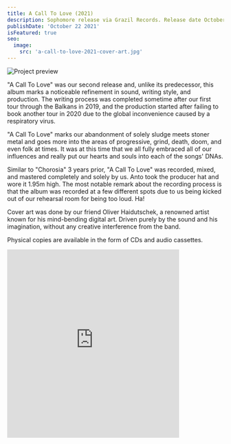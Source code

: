 ```yaml
---
title: A Call To Love (2021)
description: Sophomore release via Grazil Records. Release date October 22nd, 2021.
publishDate: 'October 22 2021'
isFeatured: true
seo:
  image:
    src: 'a-call-to-love-2021-cover-art.jpg'
---
```


![Project preview](/a-call-to-love-2021-cover-art.jpg)

"A Call To Love" was our second release and, unlike its predecessor, this album marks a noticeable refinement in sound, writing style, and production. The writing process was completed sometime after our first tour through the Balkans in 2019, and the production started after failing to book another tour in 2020 due to the global inconvenience caused by a respiratory virus.

"A Call To Love" marks our abandonment of solely sludge meets stoner metal and goes more into the areas of progressive, grind, death, doom, and even folk at times. It was at this time that we all fully embraced all of our influences and really put our hearts and souls into each of the songs' DNAs.

Similar to "Chorosia" 3 years prior, "A Call To Love" was recorded, mixed, and mastered completely and solely by us. Anto took the producer hat and wore it 1.95m high. The most notable remark about the recording process is that the album was recorded at a few different spots due to us being kicked out of our rehearsal room for being too loud. Ha!

Cover art was done by our friend Oliver Haidutschek, a renowned artist known for his mind-bending digital art. Driven purely by the sound and his imagination, without any creative interference from the band.

Physical copies are available in the form of CDs and audio cassettes.

<iframe style="border: 0; width: 400px; height: 439px;" src="https://bandcamp.com/EmbeddedPlayer/album=1167625178/size=large/bgcol=333333/linkcol=ffffff/artwork=small/transparent=true/" seamless><a href="https://chorosia.bandcamp.com/album/a-call-to-love">A Call To Love by Chorosia</a></iframe>
